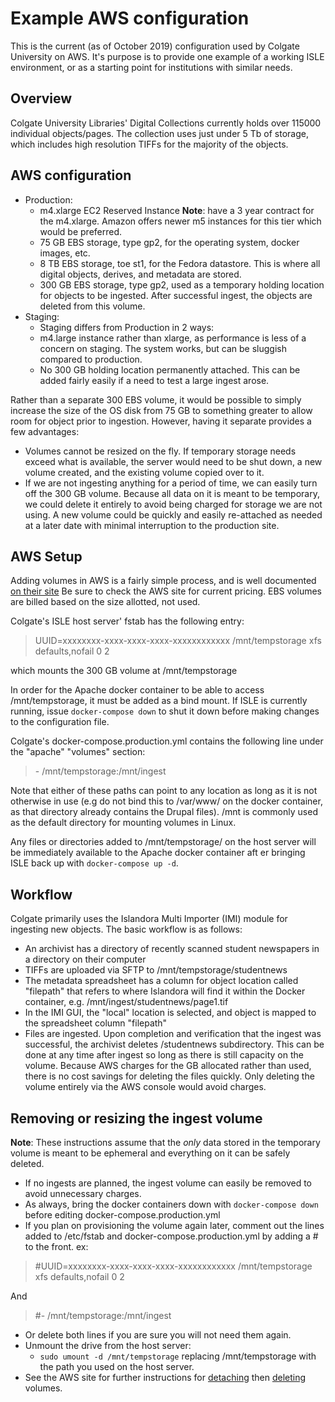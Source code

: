 <!--- PAGE_TITLE --->

# Example AWS configuration

This is the current (as of October 2019) configuration used by Colgate University on AWS.  It's purpose is to provide one example of a working ISLE environment, or as a starting point for institutions with similar needs.

## Overview

Colgate University Libraries' Digital Collections currently holds over 115000 individual objects/pages.  The collection uses just under 5 Tb of storage, which includes high resolution TIFFs for the majority of the objects.

## AWS configuration

 - Production:
   - m4.xlarge EC2 Reserved Instance **Note**: have a 3 year contract for the m4.xlarge.  Amazon offers newer m5 instances for this tier which would be preferred.
   - 75 GB EBS storage, type gp2, for the operating system, docker images, etc.
   - 8 TB EBS storage, toe st1, for the Fedora datastore.  This is where all digital objects, derives, and metadata are stored.
    - 300 GB EBS storage, type gp2, used as a temporary holding location for objects to be ingested.  After successful ingest, the objects are deleted from this volume.  
 - Staging:
   - Staging differs from Production in 2 ways:
   - m4.large instance rather than xlarge, as performance is less of a concern on staging.  The system works, but can be sluggish compared to production.
   - No 300 GB holding location permanently attached.  This can be added fairly easily if a need to test a large ingest arose.

Rather than a separate 300 EBS volume, it would be possible to simply increase the size of the OS disk from 75 GB to something greater to allow room for object prior to ingestion.  However, having it separate provides a few advantages:
  - Volumes cannot be resized on the fly.  If temporary storage needs exceed what is available, the server would need to be shut down, a new volume created, and the existing volume copied over to it.  
  - If we are not ingesting anything for a period of time, we can easily turn off the 300 GB volume.  Because all data on it is meant to be temporary, we could delete it entirely to avoid being charged for storage we are not using.  A new volume could be quickly and easily re-attached as needed at a later date with minimal interruption to the production site.

## AWS Setup

Adding volumes in AWS is a fairly simple process, and is well documented [on their site](https://docs.aws.amazon.com/AWSEC2/latest/UserGuide/ebs-using-volumes.html)  Be sure to check the AWS site for current pricing.  EBS volumes are billed based on the size allotted, not used.

Colgate's ISLE host server' fstab has the following entry:

  >UUID=xxxxxxxx-xxxx-xxxx-xxxx-xxxxxxxxxxxx  /mnt/tempstorage  xfs  defaults,nofail  0  2

which mounts the 300 GB volume at /mnt/tempstorage

In order for the Apache docker container to be able to access /mnt/tempstorage, it must be added as a bind mount.  If ISLE is currently running, issue `docker-compose down` to shut it down before making changes to the configuration file.

Colgate's docker-compose.production.yml contains the following line under the "apache" "volumes" section:

  >\- /mnt/tempstorage:/mnt/ingest

Note that either of these paths can point to any location as long as it is not otherwise in use (e.g do not bind this to /var/www/ on the docker container, as that directory already contains the Drupal files).  /mnt is commonly used as the default directory for mounting volumes in Linux.

Any files or directories added to /mnt/tempstorage/ on the host server will be immediately available to the Apache docker container aft er bringing ISLE back up with `docker-compose up -d`.

## Workflow

Colgate primarily uses the Islandora Multi Importer (IMI) module for ingesting new objects.  The basic workflow is as follows:

 - An archivist has a directory of recently scanned student newspapers in a directory on their computer
 - TIFFs are uploaded via SFTP to /mnt/tempstorage/studentnews
 - The metadata spreadsheet has a column for object location called "filepath" that refers to where Islandora will find it within the Docker container, e.g. /mnt/ingest/studentnews/page1.tif
 - In the IMI GUI, the "local" location is selected, and object is mapped to the spreadsheet column "filepath"
 - Files are ingested.  Upon completion and verification that the ingest was successful, the archivist deletes /studentnews subdirectory.  This can be done at any time after ingest so long as there is still capacity on the volume.  Because AWS charges for the GB allocated rather than used, there is no cost savings for deleting the files quickly.  Only deleting the volume entirely via the AWS console would avoid charges.

## Removing or resizing the ingest volume

**Note**: These instructions assume that the *only* data stored in the temporary volume is meant to be ephemeral and everything on it can be safely deleted.  

 - If no ingests are planned, the ingest volume can easily be removed to avoid unnecessary charges.
  - As always, bring the docker containers down with `docker-compose down` before editing docker-compose.production.yml
 - If you plan on provisioning the volume again later, comment out the lines added to  /etc/fstab and docker-compose.production.yml by adding a \# to the front.  ex:

  >\#UUID=xxxxxxxx-xxxx-xxxx-xxxx-xxxxxxxxxxxx  /mnt/tempstorage  xfs  defaults,nofail  0  2

  And
  
  >\#\- /mnt/tempstorage:/mnt/ingest
 - Or delete both lines if you are sure you will not need them again.
 - Unmount the drive from the host server:
    - `sudo umount -d /mnt/tempstorage` replacing /mnt/tempstorage with the path you used on the host server.
 - See the AWS site for further instructions for [detaching](https://docs.aws.amazon.com/AWSEC2/latest/UserGuide/ebs-detaching-volume.html) then [deleting](https://docs.aws.amazon.com/AWSEC2/latest/UserGuide/ebs-deleting-volume.html) volumes.
